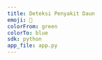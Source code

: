 ```yaml
---
title: Deteksi Penyakit Daun
emoji: 🌿
colorFrom: green
colorTo: blue
sdk: python
app_file: app.py
---
```

